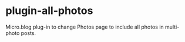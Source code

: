 # plugin-all-photos
Micro.blog plug-in to change Photos page to include all photos in multi-photo posts.
